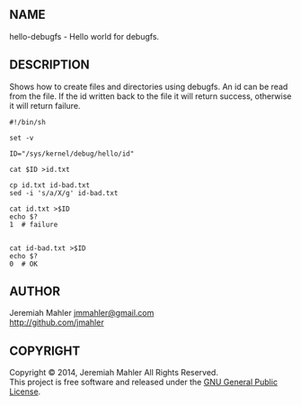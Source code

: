 
NAME
----

hello-debugfs - Hello world for debugfs.

DESCRIPTION
-----------

Shows how to create files and directories using debugfs.  An id can be
read from the file.  If the id written back to the file it will return
success, otherwise it will return failure.

    #!/bin/sh
    
    set -v
    
    ID="/sys/kernel/debug/hello/id"
    
    cat $ID >id.txt
    
    cp id.txt id-bad.txt
    sed -i 's/a/X/g' id-bad.txt
    
    cat id.txt >$ID
    echo $?
    1  # failure

    
    cat id-bad.txt >$ID
    echo $?
    0  # OK

AUTHOR
------

Jeremiah Mahler <jmmahler@gmail.com><br>
<http://github.com/jmahler>

COPYRIGHT
---------

Copyright &copy; 2014, Jeremiah Mahler All Rights Reserved.<br>
This project is free software and released under
the [GNU General Public License][gpl].

  [gpl]: http://www.gnu.org/licenses/gpl.html

